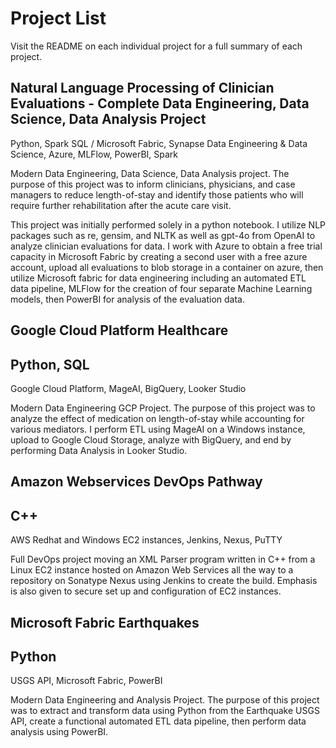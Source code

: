 # Project List
Visit the README on each individual project for a full summary of each project.
## Natural Language Processing of Clinician Evaluations - Complete Data Engineering, Data Science, Data Analysis Project
Python, Spark SQL /
Microsoft Fabric, Synapse Data Engineering & Data Science, Azure, MLFlow, PowerBI, Spark

Modern Data Engineering, Data Science, Data Analysis project. The purpose of this project was to inform clinicians, physicians, and case managers to reduce length-of-stay and identify those patients who will require further rehabilitation after the acute care visit. 

This project was initially performed solely in a python notebook. I utilize NLP packages such as re, gensim, and NLTK as well as gpt-4o from OpenAI to analyze clinician evaluations for data. I work with Azure to obtain a free trial capacity in Microsoft Fabric by creating a second user with a free azure account, upload all evaluations to blob storage in a container on azure, then utilize Microsoft fabric for data engineering including an automated ETL data pipeline, MLFlow for the creation of four separate Machine Learning models, then PowerBI for analysis of the evaluation data. 


## Google Cloud Platform Healthcare
## Python, SQL
Google Cloud Platform, MageAI, BigQuery, Looker Studio

Modern Data Engineering GCP Project. The purpose of this  project was to analyze the effect of medication on length-of-stay while accounting for various mediators. I perform ETL using MageAI on a Windows instance, upload to Google Cloud Storage, analyze with BigQuery, and end by performing Data Analysis in Looker Studio.


## Amazon Webservices DevOps Pathway
## C++
AWS Redhat and Windows EC2 instances, Jenkins, Nexus, PuTTY

Full DevOps project moving an XML Parser program written in C++ from a Linux EC2 instance hosted on Amazon Web Services all the way to a repository on Sonatype Nexus using Jenkins to create the build. Emphasis is also given to secure set up and configuration of EC2 instances. 


## Microsoft Fabric Earthquakes
## Python
USGS API, Microsoft Fabric, PowerBI

Modern Data Engineering and Analysis Project. The purpose of this project was to extract and transform data using Python from the Earthquake USGS API, create a functional automated ETL data pipeline, then perform data analysis using PowerBI.


